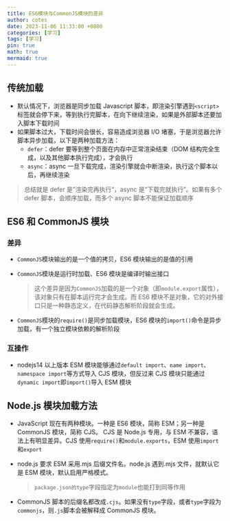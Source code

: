 ```yaml
---
title: ES6模块与CommonJS模块的差异
author: cotes
date: 2023-11-06 11:33:00 +0800
categories: [学习]
tags: [学习]
pin: true
math: true
mermaid: true
---
```


## 传统加载

- 默认情况下，浏览器是同步加载 Javascript 脚本，即渲染引擎遇到`<script>`标签就会停下来，等到执行完脚本，在向下继续渲染，如果是外部脚本还要加入脚本下载时间
- 如果脚本过大，下载时间会很长，容易造成浏览器 I/O 堵塞，于是浏览器允许脚本异步加载，以下是两种加载方法：
  - `defer`：defer 要等到整个页面在内存中正常渲染结束（DOM 结构完全生成，以及其他脚本执行完成），才会执行
  - `async`：async 一旦下载完成，渲染引擎就会中断渲染，执行这个脚本以后，再继续渲染

> 总结就是 defer 是”渲染完再执行“，async 是“下载完就执行”。如果有多个 defer 脚本，会顺序加载，而多个 async 脚本不能保证加载顺序

## ES6 和 CommonJS 模块

### 差异

- `CommonJS`模块输出的是一个值的拷贝，ES6 模块输出的是值的引用

- `CommonJS`模块是运行时加载、ES6 模块是编译时输出接口

  > 这个差异是因为`CommonJS`加载的是一个对象（即`module.export`属性），该对象只有在脚本运行完才会生成。而 ES6 模块不是对象，它的对外接口只是一种静态定义，在代码静态解析阶段就会生成。

- `CommonJS`模块的`require()`是同步加载模块，ES6 模块的`import()`命令是异步加载，有一个独立模块依赖的解析阶段

### 互操作

- nodejs14 以上版本 ESM 模块能够通过`default import`、`name import`、`namespace import`等方式导入 CJS 模块，但反过来 CJS 模块只能通过`dynamic import`即`import()`导入 ESM 模块

## Node.js 模块加载方法

- JavaScript 现在有两种模块。一种是 ES6 模块，简称 ESM；另一种是 CommonJS 模块，简称 CJS。
  CJS 是 Node.js 专用，与 ESM 不兼容，语法上有明显差异。CJS 使用`require()`和`module.exports`，ESM 使用`import`和`export`

- node.js 要求 ESM 采用.mjs 后缀文件名。node.js 遇到.mjs 文件，就默认它是 ESM 模块，默认启用严格模式。

  > `package.json的type`字段指定为`module`也能打到同等作用

- CommonJS 脚本的后缀名都改成`.cjs`。如果没有`type`字段，或者`type`字段为`commonjs`，则`.js`脚本会被解释成 CommonJS 模块。

